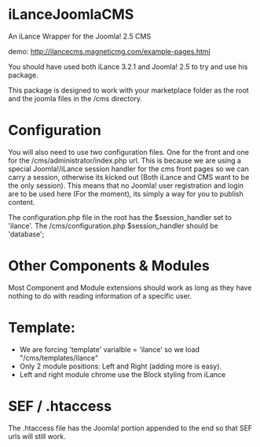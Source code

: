 iLanceJoomlaCMS
===============
An iLance Wrapper for the Joomla! 2.5 CMS

demo: http://ilancecms.magneticmg.com/example-pages.html

You should have used both iLance 3.2.1 and Joomla! 2.5 to try and use his package. 

This package is designed to work with your marketplace folder as the root and the joomla files in the /cms directory. 

# Configuration

You will also need to use two configuration files. One for the front and one for the /cms/administrator/index.php url. 
This is because we are using a special Joomla!/iLance session handler for the cms front pages so we can carry a session, otherwise its kicked out (Both iLance and CMS want to be the only session).
This means that no Joomla! user registration and login are to be used here (For the moment), its simply a way for you to publish content.

The configuration.php file in the root has the $session_handler set to 'ilance'. The /cms/configuration.php $session_handler should be 'database';

# Other Components & Modules

Most Component and Module extensions should work as long as they have nothing to do with reading information of a specific user.

# Template: 

* We are forcing 'template' varialble = 'ilance' so we load "/cms/templates/ilance"
* Only 2 module positions: Left and Right (adding more is easy). 
* Left and right module chrome use the Block styling from iLance

# SEF / .htaccess

The .htaccess file has the Joomla! portion appended to the end so that SEF urls will still work. 

 
